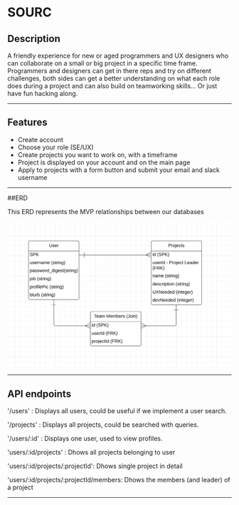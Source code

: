 # SOURC

## Description

A friendly experience for new or aged programmers and UX designers who can collaborate on a small or big project in a specific time frame. Programmers and designers can get in there reps and try on different challenges, both sides can get a better understanding on what each role does during a project and can also build on teamworking skills... Or just have fun hacking along.

---

## Features

- Create account
- Choose your role (SE/UX)
- Create projects you want to work on, with a timeframe
- Project is displayed on your account and on the main page
- Apply to projects with a form button and submit your email and slack username


--- 

##ERD

This ERD represents the MVP relationships between our databases

![ERD](img/ERD.png)

---

## API endpoints

'/users' : Displays all users, could be useful if we implement a user search.

'/projects' : Displays all projects, could be searched with queries.

'/users/:id' : Displays one user, used to view profiles.

'users/:id/projects' : Dhows all projects belonging to user

'users/:id/projects/:projectId': Dhows single project in detail

'users/:id/projects/:projectId/members: Dhows the members (and leader) of a project

---
